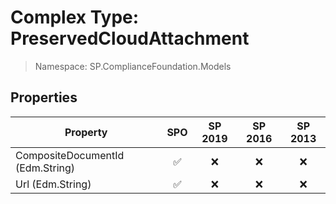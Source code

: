# Complex Type: PreservedCloudAttachment

> Namespace: SP.ComplianceFoundation.Models

## Properties

Property | SPO | SP 2019 | SP 2016 | SP 2013
----------|:---:|:-------:|:-------:|:-------:
CompositeDocumentId (Edm.String) | ✅ | ❌ | ❌ | ❌
Url (Edm.String) | ✅ | ❌ | ❌ | ❌